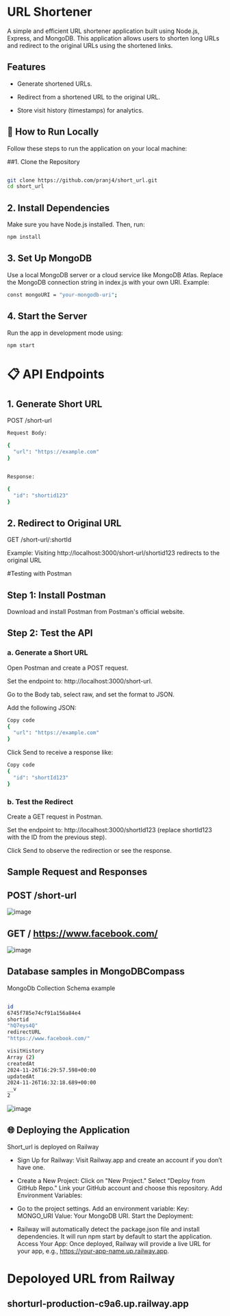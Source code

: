 # URL Shortener

A simple and efficient URL shortener application built using Node.js, Express, and MongoDB. This application allows users to shorten long URLs and redirect to the original URLs using the shortened links.


## Features

- Generate shortened URLs.

- Redirect from a shortened URL to the original URL.

- Store visit history (timestamps) for analytics.

  

## 🚀 How to Run Locally


Follow these steps to run the application on your local machine:


##1. Clone the Repository
```bash

git clone https://github.com/pranj4/short_url.git
cd short_url
```


## 2. Install Dependencies

Make sure you have Node.js installed. Then, run:

```bash
npm install
```


## 3. Set Up MongoDB

Use a local MongoDB server or a cloud service like MongoDB Atlas.
Replace the MongoDB connection string in index.js with your own URI. Example:

```bash
const mongoURI = "your-mongodb-uri";
```


## 4. Start the Server

Run the app in development mode using:

```bash
npm start
```




# 📋 API Endpoints

## 1. Generate Short URL
   
POST /short-url
```bash
Request Body:

{
  "url": "https://example.com"
}


Response:

{
  "id": "shortid123"
}

```
## 2. Redirect to Original URL

GET /short-url/:shortId

Example: Visiting http://localhost:3000/short-url/shortid123 redirects to the original URL



#Testing with Postman

## Step 1: Install Postman

Download and install Postman from Postman's official website.


## Step 2: Test the API

### a. Generate a Short URL

Open Postman and create a POST request.

Set the endpoint to: http://localhost:3000/short-url.

Go to the Body tab, select raw, and set the format to JSON.

Add the following JSON:
``` bash
Copy code
{
  "url": "https://example.com"
}
```
Click Send to receive a response like:
```bash
Copy code
{
  "id": "shortId123"
}
```
### b. Test the Redirect

Create a GET request in Postman.

Set the endpoint to: http://localhost:3000/shortId123 (replace shortId123 with the ID from the previous step).

Click Send to observe the redirection or see the response.

## Sample Request and Responses 

## POST  /short-url

![image](https://github.com/user-attachments/assets/ea178405-9b97-4634-915a-87281502ac2d)


## GET  / https://www.facebook.com/

![image](https://github.com/user-attachments/assets/9da71848-c2b3-414b-9b37-3fec3e0ca5ad)


## Database samples in MongoDBCompass

MongoDb Collection Schema example


```bash

id
6745f785e74cf91a156a84e4
shortid
"hQ7eys4Q"
redirectURL
"https://www.facebook.com/"

visitHistory
Array (2)
createdAt
2024-11-26T16:29:57.598+00:00
updatedAt
2024-11-26T16:32:18.689+00:00
__v
2

```

![image](https://github.com/user-attachments/assets/f36edb47-382f-4f16-a250-cf54b9acce62)

## 🌐 Deploying the Application

Short_url is deployed on Railway

- Sign Up for Railway: Visit Railway.app and create an account if you don’t have one.

- Create a New Project: Click on "New Project."
 Select "Deploy from GitHub Repo."
 Link your GitHub account and choose this repository.
 Add Environment Variables:

- Go to the project settings.
 Add an environment variable:
 Key: MONGO_URI
 Value: Your MongoDB URI.
 Start the Deployment:

- Railway will automatically detect the package.json file and install dependencies.
 It will run npm start by default to start the application.
 Access Your App:
 Once deployed, Railway will provide a live URL for your app, e.g., https://your-app-name.up.railway.app.


# Depoloyed URL from Railway 

## shorturl-production-c9a6.up.railway.app














